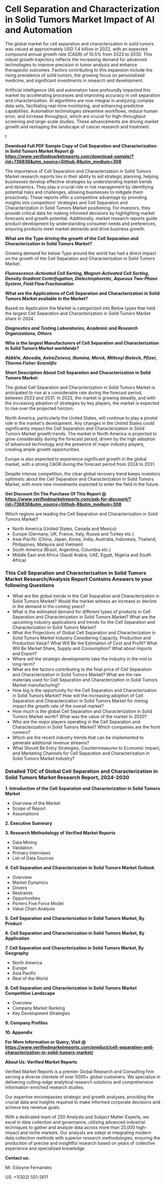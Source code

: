 <meta name="title" content="Global Cell Separation and Characterization in Solid Tumors Market Impact of AI and Automation"><meta name="description" content="The global market for cell separation and characterization in solid tumors was valued at approximately USD 1.4 billion in 2022, with an expected compound annual growth"><meta name="title" content="Cell Separation and Characterization in Solid Tumors Market Size, Share, Scope, Trends, Growth, Opportunities, Analysis, Forecast"><h1>Cell Separation and Characterization in Solid Tumors Market Impact of AI and Automation</h1><p>The global market for cell separation and characterization in solid tumors was valued at approximately USD 1.4 billion in 2022, with an expected compound annual growth rate (CAGR) of 10.5% from 2023 to 2030. This robust growth trajectory reflects the increasing demand for advanced technologies to improve precision in tumor analysis and enhance therapeutic outcomes. Factors contributing to this expansion include the rising prevalence of solid tumors, the growing focus on personalized medicine, and significant investments in research and development.</p><p>Artificial intelligence (AI) and automation have profoundly impacted this market by accelerating processes and improving accuracy in cell separation and characterization. AI algorithms are now integral in analyzing complex data sets, facilitating real-time monitoring, and enhancing predictive capabilities. Automation technologies streamline workflows, reduce human error, and increase throughput, which are crucial for high-throughput screening and large-scale studies. These advancements are driving market growth and reshaping the landscape of cancer research and treatment.</p>t</p><p id="" class=""><strong>Download Full PDF Sample Copy of Cell Separation and Characterization in Solid Tumors Market Report @ <a href="https://www.verifiedmarketreports.com/download-sample/?rid=736836&utm_source=Github-R&utm_medium=308" target="_blank">https://www.verifiedmarketreports.com/download-sample/?rid=736836&utm_source=Github-R&utm_medium=308</a></strong></p><p>The importance of&nbsp;Cell Separation and Characterization in Solid Tumors Market research reports lies in their ability to aid strategic planning, helping businesses develop effective strategies by understanding market trends and dynamics. They play a crucial role in risk management by identifying potential risks and challenges, allowing businesses to mitigate them proactively. These reports offer a competitive advantage by providing insights into competitors' strategies and Cell Separation and Characterization in Solid Tumors Market positioning. For investors, they provide critical data for making informed decisions by highlighting market forecasts and growth potential. Additionally, market research reports guide product development by understanding consumer needs and preferences, ensuring products meet market demands and drive business growth.</p><p><strong>What are the&nbsp;Type driving the growth of the Cell Separation and Characterization in Solid Tumors Market?</strong></p><p id="" class="">Growing demand for below Type around the world has had a direct impact on the growth of the Cell Separation and Characterization in Solid Tumors Market:</p><em><strong>Fluorescence-Activated Cell Sorting, Magnet-Activated Cell Sorting, Density Gradient Centrifugation, Dielectrophoretic, Aqueous Two-Phase System, Field Flow Fractionation</strong></em></p><strong>What are the&nbsp;Applications&nbsp;of Cell Separation and Characterization in Solid Tumors Market available in the Market?</strong></p><p id="" class="">Based on Application the Market is categorized into Below types that held the largest Cell Separation and Characterization in Solid Tumors Market share In 2024.</p><em><strong>Diagnostics and Testing Laboratories, Academic and Research Organizations, Others</strong></em></p><strong>Who is the largest Manufacturers of Cell Separation and Characterization in Solid Tumors Market worldwide?</strong></p><p><em><strong>AbbVie, Abcodia, AstraZeneca, Illumina, Merck, Miltenyi Biotech, Pfizer, Thermo Fisher Scientific</strong></em></p><p id="" class=""><strong>Short Description About Cell Separation and Characterization in Solid Tumors Market:</strong></p><p>The global Cell Separation and Characterization in Solid Tumors Market is anticipated to rise at a considerable rate during the forecast period, between 2023 and 2031. In 2022, the market is growing steadily, and with the increasing adoption of strategies by key players, the market is expected to rise over the projected horizon.</p><p>North America, particularly the United States, will continue to play a pivotal role in the market's development. Any changes in the United States could significantly impact the Cell Separation and Characterization in Solid Tumors Market growth trends. The market in North America is projected to grow considerably during the forecast period, driven by the high adoption of advanced technology and the presence of major industry players, creating ample growth opportunities.</p><p>Europe is also expected to experience significant growth in the global market, with a strong CAGR during the forecast period from 2024 to 2031.</p><p>Despite intense competition, the clear global recovery trend keeps investors optimistic about the Cell Separation and Characterization in Solid Tumors Market, with more new investments expected to enter the field in the future.</p><p id="" class=""><strong>Get Discount On The Purchase Of This Report @ <a href="https://www.verifiedmarketreports.com/ask-for-discount/?rid=736836&utm_source=Github-R&utm_medium=308" target="_blank">https://www.verifiedmarketreports.com/ask-for-discount/?rid=736836&utm_source=Github-R&utm_medium=308</a></strong></p>Which regions are leading the Cell Separation and Characterization in Solid Tumors Market?</p><ul><li>North America (United States, Canada and Mexico)</li><li>Europe (Germany, UK, France, Italy, Russia and Turkey etc.)</li><li>Asia-Pacific (China, Japan, Korea, India, Australia, Indonesia, Thailand, Philippines, Malaysia and Vietnam)</li><li>South America (Brazil, Argentina, Columbia etc.)</li><li>Middle East and Africa (Saudi Arabia, UAE, Egypt, Nigeria and South Africa)</li></ul><h3 id="" class="">This Cell Separation and Characterization in Solid Tumors Market Research/Analysis Report Contains Answers to your following Questions</h3><ul><li>What are the global trends in the Cell Separation and Characterization in Solid Tumors Market? Would the market witness an increase or decline in the demand in the coming years?</li><li>What is the estimated demand for different types of products in Cell Separation and Characterization in Solid Tumors Market? What are the upcoming industry applications and trends for the Cell Separation and Characterization in Solid Tumors Market?</li><li>What Are Projections of Global Cell Separation and Characterization in Solid Tumors Market Industry Considering Capacity, Production and Production Value? What Will Be the Estimation of Cost and Profit? What Will Be Market Share, Supply and Consumption? What about imports and Export?</li><li>Where will the strategic developments take the industry in the mid to long-term?</li><li>What are the factors contributing to the final price of Cell Separation and Characterization in Solid Tumors Market? What are the raw materials used for Cell Separation and Characterization in Solid Tumors Market manufacturing?</li><li>How big is the opportunity for the Cell Separation and Characterization in Solid Tumors Market? How will the increasing adoption of Cell Separation and Characterization in Solid Tumors Market for mining impact the growth rate of the overall market?</li><li>How much is the global Cell Separation and Characterization in Solid Tumors Market worth? What was the value of the market In 2020?</li><li>Who are the major players operating in the Cell Separation and Characterization in Solid Tumors Market? Which companies are the front runners?</li><li>Which are the recent industry trends that can be implemented to generate additional revenue streams?</li><li>What Should Be Entry Strategies, Countermeasures to Economic Impact, and Marketing Channels for Cell Separation and Characterization in Solid Tumors Market Industry?</li></ul><h3 id="" class="">Detailed TOC of Global Cell Separation and Characterization in Solid Tumors Market Research Report, 2024-2030</h3><p id="" class=""><strong>1. Introduction of the Cell Separation and Characterization in Solid Tumors Market</strong></p><ul><li>Overview of the Market</li><li>Scope of Report</li><li>Assumptions</li></ul><p id="" class=""><strong>2. Executive Summary</strong></p><p id="" class=""><strong>3. Research Methodology of Verified Market Reports</strong></p><ul><li>Data Mining</li><li>Validation</li><li>Primary Interviews</li><li>List of Data Sources</li></ul><p id="" class=""><strong>4. Cell Separation and Characterization in Solid Tumors Market Outlook</strong></p><ul><li>Overview</li><li>Market Dynamics</li><li>Drivers</li><li>Restraints</li><li>Opportunities</li><li>Porters Five Force Model</li><li>Value Chain Analysis</li></ul><p id="" class=""><strong>5. Cell Separation and Characterization in Solid Tumors Market, By Product</strong></p><p id="" class=""><strong>6. Cell Separation and Characterization in Solid Tumors Market, By Application</strong></p><p id="" class=""><strong>7. Cell Separation and Characterization in Solid Tumors Market, By Geography</strong></p><ul><li>North America</li><li>Europe</li><li>Asia Pacific</li><li>Rest of the World</li></ul><p id="" class=""><strong>8. Cell Separation and Characterization in Solid Tumors Market Competitive Landscape</strong></p><ul><li>Overview</li><li>Company Market Ranking</li><li>Key Development Strategies</li></ul><p id="" class=""><strong>9. Company Profiles</strong></p><p id="" class=""><strong>10. Appendix</strong></p><p id="" class=""><strong>For More Information or Query, Visit @ <a href="https://www.verifiedmarketreports.com/product/cell-separation-and-characterization-in-solid-tumors-market/" target="_blank">https://www.verifiedmarketreports.com/product/cell-separation-and-characterization-in-solid-tumors-market/</a></strong></p><p id="" class=""><strong>About Us: Verified Market Reports</strong></p><p id="" class="">Verified Market Reports is a premier Global Research and Consulting firm serving a diverse clientele of over 5000+ global customers. We specialize in delivering cutting-edge analytical research solutions and comprehensive information-enriched research studies.</p><p id="" class="">Our expertise encompasses strategic and growth analyses, providing the crucial data and insights required to make informed corporate decisions and achieve key revenue goals.</p><p id="" class="">With a dedicated team of 250 Analysts and Subject Matter Experts, we excel in data collection and governance, utilizing advanced industrial techniques to gather and analyze data across more than 25,000 high-impact and niche markets. Our analysts are adept at integrating modern data collection methods with superior research methodologies, ensuring the production of precise and insightful research based on years of collective experience and specialized knowledge.</p><p id="" class=""><strong>Contact us:</strong></p><p id="" class="">Mr. Edwyne Fernandes</p><p id="" class="">US: +1(302) 551-2611</p>